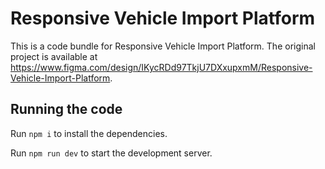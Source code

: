 
  # Responsive Vehicle Import Platform

  This is a code bundle for Responsive Vehicle Import Platform. The original project is available at https://www.figma.com/design/IKycRDd97TkjU7DXxupxmM/Responsive-Vehicle-Import-Platform.

  ## Running the code

  Run `npm i` to install the dependencies.

  Run `npm run dev` to start the development server.
  